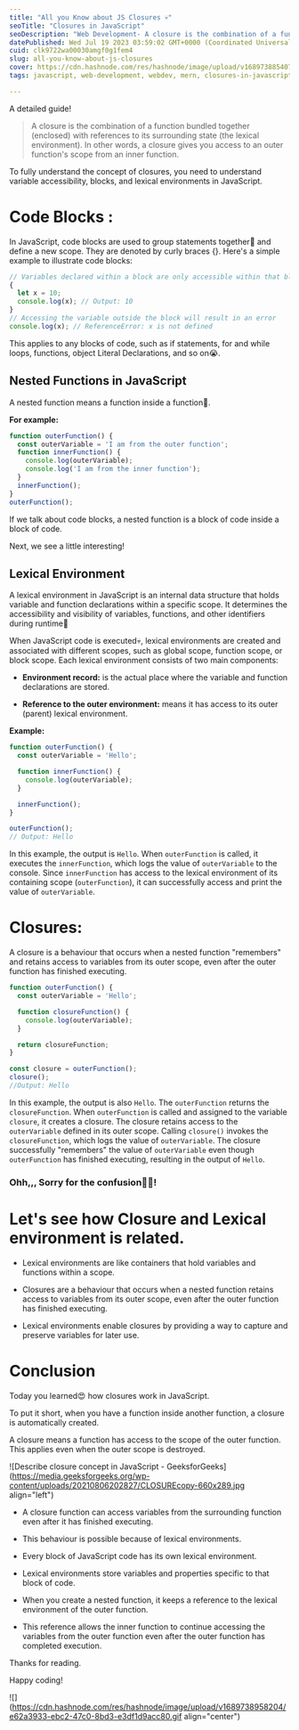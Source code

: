 ```yaml
---
title: "All you Know about JS Closures 💀"
seoTitle: "Closures in JavaScript"
seoDescription: "Web Development- A closure is the combination of a function bundled together (enclosed) with references to its surrounding state."
datePublished: Wed Jul 19 2023 03:59:02 GMT+0000 (Coordinated Universal Time)
cuid: clk9722wa00030amgf0g1fem4
slug: all-you-know-about-js-closures
cover: https://cdn.hashnode.com/res/hashnode/image/upload/v1689738854070/f72a17a0-0d5a-4755-9bdb-a2991ee86d85.png
tags: javascript, web-development, webdev, mern, closures-in-javascript

---
```


A detailed guide!

> A closure is the combination of a function bundled together (enclosed) with references to its surrounding state (the lexical environment). In other words, a closure gives you access to an outer function's scope from an inner function.

To fully understand the concept of closures, you need to understand variable accessibility, blocks, and lexical environments in JavaScript.

# Code Blocks :

In JavaScript, code blocks are used to group statements together💪 and define a new scope. They are denoted by curly braces {}. Here's a simple example to illustrate code blocks:

```javascript
// Variables declared within a block are only accessible within that block
{
  let x = 10;
  console.log(x); // Output: 10
}
// Accessing the variable outside the block will result in an error
console.log(x); // ReferenceError: x is not defined
```

This applies to any blocks of code, such as if statements, for and while loops, functions, object Literal Declarations, and so on😭.

## **Nested Functions in JavaScript**

A nested function means a function inside a function🔎.

**For example:**

```javascript
function outerFunction() {
  const outerVariable = 'I am from the outer function';
  function innerFunction() {
    console.log(outerVariable);
    console.log('I am from the inner function');
  }
  innerFunction();
}
outerFunction();
```

If we talk about code blocks, a nested function is a block of code inside a block of code.

Next, we see a little interesting!

## **Lexical Environment**

A lexical environment in JavaScript is an internal data structure that holds variable and function declarations within a specific scope. It determines the accessibility and visibility of variables, functions, and other identifiers during runtime🚀

When JavaScript code is executed💀, lexical environments are created and associated with different scopes, such as global scope, function scope, or block scope. Each lexical environment consists of two main components:

* **Environment record:** is the actual place where the variable and function declarations are stored.
    

* **Reference to the outer environment:** means it has access to its outer (parent) lexical environment.
    

**Example:**

```javascript
function outerFunction() {
  const outerVariable = 'Hello';

  function innerFunction() {
    console.log(outerVariable);
  }

  innerFunction();
}

outerFunction();
// Output: Hello
```

In this example, the output is `Hello`. When `outerFunction` is called, it executes the `innerFunction`, which logs the value of `outerVariable` to the console. Since `innerFunction` has access to the lexical environment of its containing scope (`outerFunction`), it can successfully access and print the value of `outerVariable`.

# Closures:

A closure is a behaviour that occurs when a nested function "remembers" and retains access to variables from its outer scope, even after the outer function has finished executing.

```javascript
function outerFunction() {
  const outerVariable = 'Hello';

  function closureFunction() {
    console.log(outerVariable);
  }

  return closureFunction;
}

const closure = outerFunction();
closure();
//Output: Hello
```

In this example, the output is also `Hello`. The `outerFunction` returns the `closureFunction`. When `outerFunction` is called and assigned to the variable `closure`, it creates a closure. The closure retains access to the `outerVariable` defined in its outer scope. Calling `closure()` invokes the `closureFunction`, which logs the value of `outerVariable`. The closure successfully "remembers" the value of `outerVariable` even though `outerFunction` has finished executing, resulting in the output of `Hello`.

### Ohh,,, Sorry for the confusion😮‍💨!

# Let's see how Closure and Lexical environment is related.

* Lexical environments are like containers that hold variables and functions within a scope.
    
* Closures are a behaviour that occurs when a nested function retains access to variables from its outer scope, even after the outer function has finished executing.
    
* Lexical environments enable closures by providing a way to capture and preserve variables for later use.
    

# **Conclusion**

Today you learned😍 how closures work in JavaScript.

To put it short, when you have a function inside another function, a closure is automatically created.

A closure means a function has access to the scope of the outer function. This applies even when the outer scope is destroyed.

![Describe closure concept in JavaScript - GeeksforGeeks](https://media.geeksforgeeks.org/wp-content/uploads/20210806202827/CLOSUREcopy-660x289.jpg align="left")

* A closure function can access variables from the surrounding function even after it has finished executing.
    
* This behaviour is possible because of lexical environments.
    
* Every block of JavaScript code has its own lexical environment.
    
* Lexical environments store variables and properties specific to that block of code.
    
* When you create a nested function, it keeps a reference to the lexical environment of the outer function.
    
* This reference allows the inner function to continue accessing the variables from the outer function even after the outer function has completed execution.
    

Thanks for reading.

Happy coding!

![](https://cdn.hashnode.com/res/hashnode/image/upload/v1689738958204/e62a3933-ebc2-47c0-8bd3-e3df1d9acc80.gif align="center")